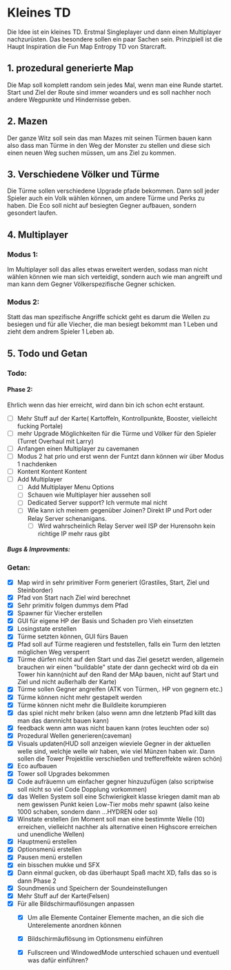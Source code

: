 # Kleines TD

Die Idee ist ein kleines TD. Erstmal Singleplayer und dann einen Multiplayer 
nachzurüsten. Das besondere sollen ein paar Sachen sein. Prinzipiell ist die
Haupt Inspiration die Fun Map Entropy TD von Starcraft.  

## 1. prozedural generierte Map

Die Map soll komplett random sein jedes Mal, wenn man eine Runde startet.
Start und Ziel der Route sind immer woanders und es soll nachher noch andere Wegpunkte und Hindernisse geben.

## 2. Mazen 

Der ganze Witz soll sein das man Mazes mit seinen Türmen bauen kann also
dass man Türme in den Weg der Monster zu stellen und diese sich einen neuen Weg suchen müssen, um ans Ziel zu kommen. 

## 3. Verschiedene Völker und Türme 

Die Türme sollen verschiedene Upgrade pfade bekommen. Dann soll jeder Spieler auch ein 
Volk wählen können, um andere Türme und Perks zu haben. Die Eco soll nicht auf besiegten 
Gegner aufbauen, sondern gesondert laufen. 

## 4. Multiplayer

### Modus 1:

Im Multiplayer soll das alles etwas erweitert werden, sodass man nicht wählen können
wie man sich verteidigt, sondern auch wie man angreift und man kann dem Gegner Völkerspezifische Gegner schicken. 

### Modus 2: 

Statt das man spezifische Angriffe schickt geht es darum die Wellen zu besiegen und für alle Viecher, die man besiegt bekommt man 1 Leben und zieht dem andrem Spieler 1 Leben ab.

## 5. Todo und Getan 

### Todo: 

#### Phase 2: 

Ehrlich wenn das hier erreicht, wird dann bin ich schon echt erstaunt.

- [ ] Mehr Stuff auf der Karte( Kartoffeln, Kontrollpunkte, Booster, vielleicht fucking Portale)
- [ ] mehr Upgrade Möglichkeiten für die Türme und Völker für den Spieler (Turret Overhaul mit Larry)
- [ ] Anfangen einen Multiplayer zu cavemanen 
- [ ] Modus 2 hat prio und erst wenn der Funtzt dann können wir über Modus 1 nachdenken
- [ ] Kontent Kontent Kontent
- [ ] Add Multiplayer
  - [ ] Add Multiplayer Menu Options
  - [ ] Schauen wie Multiplayer hier aussehen soll
  - [ ] Dedicated Server support? Ich vermute mal nicht
  - [ ] Wie kann ich meinem gegenüber Joinen? Direkt IP und Port oder Relay Server schenanigans.
    - [ ] Wird wahrscheinlich Relay Server weil ISP der Hurensohn kein richtige IP mehr raus gibt

##### Bugs & Improvments:


### Getan: 

- [x] Map wird in sehr primitiver Form generiert (Grastiles, Start, Ziel und Steinborder)
- [x] Pfad von Start nach Ziel wird berechnet
- [x] Sehr primitiv folgen dummys dem Pfad
- [x] Spawner für Viecher erstellen 
- [x] GUI für eigene HP der Basis und Schaden pro Vieh einsetzten
- [x] Losingstate erstellen
- [x] Türme setzten können, GUI fürs Bauen
- [x] Pfad soll auf Türme reagieren und feststellen, falls ein Turm den letzten möglichen Weg versperrt
- [x] Türme dürfen nicht auf den Start und das Ziel gesetzt werden, allgemein brauchen wir einen "buildable" state 
  der dann gecheckt wird ob da ein Tower hin kann(nicht auf den Rand der MAp bauen, nicht auf Start und Ziel und nicht außerhalb der Karte) 
- [x] Türme sollen Gegner angreifen (ATK von Türmen,. HP von gegnern etc.)
- [x] Türme können nicht mehr gestapelt werden 
- [x] Türme können nicht mehr die Buildleite korumpieren
- [x] das spiel nicht mehr briken (also wenn amn dne letztenb Pfad killt das man das dannnicht bauen kann)
- [x] feedback wenn amn was nicht bauen kann (rotes leuchten oder so)
- [x] Prozedural Wellen generieren(caveman)
- [x] Visuals updaten(HUD soll anzeigen wieviele Gegner in der aktuellen welle sind, welchje welle wir haben, wie viel Münzen haben wir. Dann sollen die Tower Projektilie verschießen und treffereffekte wären schön)
- [x] Eco aufbauen  
- [x] Tower soll Upgrades bekommen
- [x] Code aufräuemn um einfacher gegner hinzuzufügen (also scriptwise soll nicht so viel Code Dopplung vorkommen)
- [x] das Wellen System soll eine Schwierigkeit klasse kriegen damit man ab nem gewissen Punkt keien Low-Tier mobs mehr spawnt (also keine 1000 schaben, sondern dann ...HYDREN oder so)
- [x] Winstate erstellen (im Moment soll man eine bestimmte Welle (10) erreichen, vielleicht nachher als alternative einen Highscore erreichen und unendliche Wellen)
- [x] Hauptmenü erstellen 
- [x] Optionsmenü erstellen
- [x] Pausen menü erstellen
- [x] ein bisschen mukke und SFX 
- [x] Dann einmal gucken, ob das überhaupt Spaß macht XD, falls das so is dann Phase 2
- [x] Soundmenüs und Speichern der Soundeinstellungen 
- [x] Mehr Stuff auf der Karte(Felsen)
- [x] Für alle Bildschirmauflösungen anpassen
  - [x] Um alle Elemente Container Elemente machen, an die sich die Unterelemente anordnen können
  - [x] Bildschirmäuflösung im Optionsmenu einführen
  - [x] Fullscreen und WindowedMode unterschied schauen und eventuell was dafür einführen?

